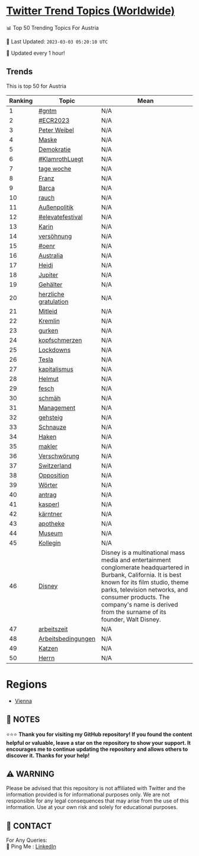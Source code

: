 [Twitter Trend Topics (Worldwide)](https://github.com/ErcinDedeoglu/Twitter-Trend-Topics)
==========


📊 Top 50 Trending Topics For Austria

📆 Last Updated: `2023-03-03 05:20:10 UTC`

🔧 Updated every 1 hour!


## Trends

This is top 50 for Austria

| Ranking | Topic | Mean |
| ------- | ------------ | ------------ |
| 1 | [#gntm](http://twitter.com/search?q=%23gntm) | N/A |
| 2 | [#ECR2023](http://twitter.com/search?q=%23ECR2023) | N/A |
| 3 | [Peter Weibel](http://twitter.com/search?q=Peter+Weibel) | N/A |
| 4 | [Maske](http://twitter.com/search?q=Maske) | N/A |
| 5 | [Demokratie](http://twitter.com/search?q=Demokratie) | N/A |
| 6 | [#KlamrothLuegt](http://twitter.com/search?q=%23KlamrothLuegt) | N/A |
| 7 | [tage woche](http://twitter.com/search?q=tage+woche) | N/A |
| 8 | [Franz](http://twitter.com/search?q=Franz) | N/A |
| 9 | [Barca](http://twitter.com/search?q=Barca) | N/A |
| 10 | [rauch](http://twitter.com/search?q=rauch) | N/A |
| 11 | [Außenpolitik](http://twitter.com/search?q=Au%c3%9fenpolitik) | N/A |
| 12 | [#elevatefestival](http://twitter.com/search?q=%23elevatefestival) | N/A |
| 13 | [Karin](http://twitter.com/search?q=Karin) | N/A |
| 14 | [versöhnung](http://twitter.com/search?q=vers%c3%b6hnung) | N/A |
| 15 | [#oenr](http://twitter.com/search?q=%23oenr) | N/A |
| 16 | [Australia](http://twitter.com/search?q=Australia) | N/A |
| 17 | [Heidi](http://twitter.com/search?q=Heidi) | N/A |
| 18 | [Jupiter](http://twitter.com/search?q=Jupiter) | N/A |
| 19 | [Gehälter](http://twitter.com/search?q=Geh%c3%a4lter) | N/A |
| 20 | [herzliche gratulation](http://twitter.com/search?q=herzliche+gratulation) | N/A |
| 21 | [Mitleid](http://twitter.com/search?q=Mitleid) | N/A |
| 22 | [Kremlin](http://twitter.com/search?q=Kremlin) | N/A |
| 23 | [gurken](http://twitter.com/search?q=gurken) | N/A |
| 24 | [kopfschmerzen](http://twitter.com/search?q=kopfschmerzen) | N/A |
| 25 | [Lockdowns](http://twitter.com/search?q=Lockdowns) | N/A |
| 26 | [Tesla](http://twitter.com/search?q=Tesla) | N/A |
| 27 | [kapitalismus](http://twitter.com/search?q=kapitalismus) | N/A |
| 28 | [Helmut](http://twitter.com/search?q=Helmut) | N/A |
| 29 | [fesch](http://twitter.com/search?q=fesch) | N/A |
| 30 | [schmäh](http://twitter.com/search?q=schm%c3%a4h) | N/A |
| 31 | [Management](http://twitter.com/search?q=Management) | N/A |
| 32 | [gehsteig](http://twitter.com/search?q=gehsteig) | N/A |
| 33 | [Schnauze](http://twitter.com/search?q=Schnauze) | N/A |
| 34 | [Haken](http://twitter.com/search?q=Haken) | N/A |
| 35 | [makler](http://twitter.com/search?q=makler) | N/A |
| 36 | [Verschwörung](http://twitter.com/search?q=Verschw%c3%b6rung) | N/A |
| 37 | [Switzerland](http://twitter.com/search?q=Switzerland) | N/A |
| 38 | [Opposition](http://twitter.com/search?q=Opposition) | N/A |
| 39 | [Wörter](http://twitter.com/search?q=W%c3%b6rter) | N/A |
| 40 | [antrag](http://twitter.com/search?q=antrag) | N/A |
| 41 | [kasperl](http://twitter.com/search?q=kasperl) | N/A |
| 42 | [kärntner](http://twitter.com/search?q=k%c3%a4rntner) | N/A |
| 43 | [apotheke](http://twitter.com/search?q=apotheke) | N/A |
| 44 | [Museum](http://twitter.com/search?q=Museum) | N/A |
| 45 | [Kollegin](http://twitter.com/search?q=Kollegin) | N/A |
| 46 | [Disney](http://twitter.com/search?q=Disney) | Disney is a multinational mass media and entertainment conglomerate headquartered in Burbank, California. It is best known for its film studio, theme parks, television networks, and consumer products. The company's name is derived from the surname of its founder, Walt Disney. |
| 47 | [arbeitszeit](http://twitter.com/search?q=arbeitszeit) | N/A |
| 48 | [Arbeitsbedingungen](http://twitter.com/search?q=Arbeitsbedingungen) | N/A |
| 49 | [Katzen](http://twitter.com/search?q=Katzen) | N/A |
| 50 | [Herrn](http://twitter.com/search?q=Herrn) | N/A |



# Regions

* [Vienna](</Austria/Vienna.md>)



## 📝 NOTES

⭐⭐⭐ **Thank you for visiting my GitHub repository! If you found the content helpful or valuable, leave a star on the repository to show your support. It encourages me to continue updating the repository and allows others to discover it. Thanks for your help!**


## ⚠️ WARNING

Please be advised that this repository is not affiliated with Twitter and the information provided is for informational purposes only. We are not responsible for any legal consequences that may arise from the use of this information. Use at your own risk and solely for educational purposes.


## 📨 CONTACT

 For Any Queries:  
            🏓 Ping Me : [LinkedIn](https://www.linkedin.com/in/ercindedeoglu/)
